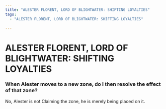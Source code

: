 ```yaml
---
title: "ALESTER FLORENT, LORD OF BLIGHTWATER: SHIFTING LOYALTIES"
tags:
  - "ALESTER FLORENT, LORD OF BLIGHTWATER: SHIFTING LOYALTIES"

---
```


# ALESTER FLORENT, LORD OF BLIGHTWATER: SHIFTING LOYALTIES

### When Alester moves to a new zone, do I then resolve the effect of that zone?

No, Alester is not Claiming the zone, he is merely being placed on it.





